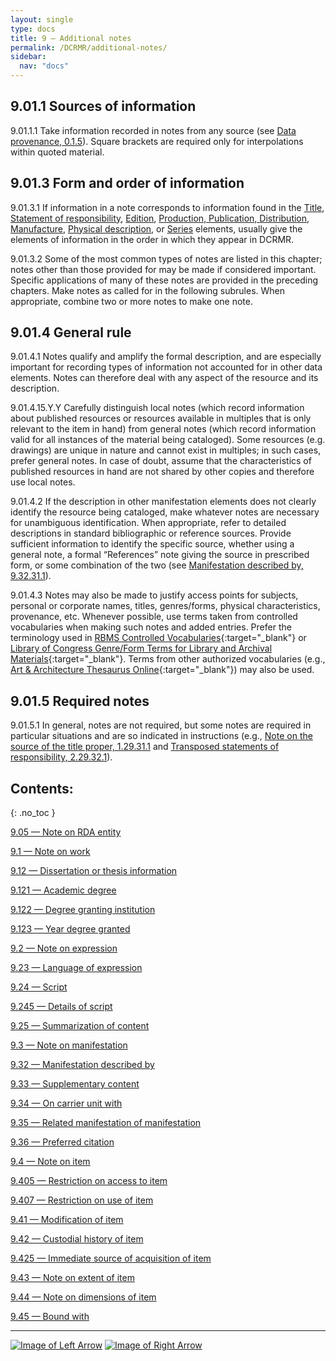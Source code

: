```yaml
---
layout: single
type: docs
title: 9 — Additional notes
permalink: /DCRMR/additional-notes/
sidebar:
  nav: "docs"
---
```


## 9.01.1 Sources of information 

<a name="9.01.1.1">9.01.1.1</a> Take information recorded in notes from any source (see [Data provenance, 0.1.5](/DCRMR/general-rules/Data-provenance/#015-sources-of-information)). Square brackets are required only for interpolations within quoted material.

## 9.01.3 Form and order of information

<a name="9.01.3.1">9.01.3.1</a> If information in a note corresponds to information found in the [Title](/DCRMR/title/), [Statement of responsibility](/DCRMR/sor/), [Edition](/DCRMR/edition/), [Production, Publication, Distribution, Manufacture](/DCRMR/ppdm/), [Physical description](/DCRMR/phys-desc/), or [Series](/DCRMR/series/) elements, usually give the elements of information in the order in which they appear in DCRMR.

<a name="9.01.3.2">9.01.3.2</a> Some of the most common types of notes are listed in this chapter; notes other than those provided for may be made if considered important. Specific applications of many of these notes are provided in the preceding chapters. Make notes as called for in the following subrules. When appropriate, combine two or more notes to make one note.

## 9.01.4 General rule

<a name="9.01.4.1">9.01.4.1</a> Notes qualify and amplify the formal description, and are especially important for recording types of information not accounted for in other data elements. Notes can therefore deal with any aspect of the resource and its description.

<a name="9.01.4.15.Y.Y">9.01.4.15.Y.Y</a> Carefully distinguish local notes (which record information about published resources or resources available in multiples that is only relevant to the item in hand) from general notes (which record information valid for all instances of the material being cataloged). Some resources (e.g. drawings) are unique in nature and cannot exist in multiples; in such cases, prefer general notes. In case of doubt, assume that the characteristics of published resources in hand are not shared by other copies and therefore use local notes.

<a name="9.01.4.2">9.01.4.2</a> If the description in other manifestation elements does not clearly identify the resource being cataloged, make whatever notes are necessary for unambiguous identification. When appropriate, refer to detailed descriptions in standard bibliographic or reference sources. Provide sufficient information to identify the specific source, whether using a general note, a formal “References” note giving the source in prescribed form, or some combination of the two (see [Manifestation described by, 9.32.31.1](/DCRMR/additional-notes/Manifestation-described-by/#9.32.31.1)).

<a name="9.01.4.3">9.01.4.3</a> Notes may also be made to justify access points for subjects, personal or corporate names, titles, genres/forms, physical characteristics, provenance, etc. Whenever possible, use terms taken from controlled vocabularies when making such notes and added entries. Prefer the terminology used in [RBMS Controlled Vocabularies](http://rbms.info/vocabularies/index.shtml){:target="_blank"} or [Library of Congress Genre/Form Terms for Library and Archival Materials](https://id.loc.gov/authorities/genreForms.html){:target="_blank"}. Terms from other authorized vocabularies (e.g., [Art & Architecture Thesaurus Online](https://www.getty.edu/research/tools/vocabularies/aat){:target="_blank"}) may also be used.

## 9.01.5 Required notes

<a name="9.01.5.1">9.01.5.1</a> In general, notes are not required, but some notes are required in particular situations and are so indicated in instructions (e.g., [Note on the source of the title proper, 1.29.31.1](/DCRMR/title/Note-on-title/#1.29.31.1) and [Transposed statements of responsibility, 2.29.32.1](/DCRMR/sor/Note-on-statement-of-responsibility/#2.29.32.1)).

## Contents:
{: .no_toc }

[9.05 — Note on RDA entity](/DCRMR/additional-notes/Note-on-RDA-entity/)

[9.1 — Note on work](/DCRMR/additional-notes/Note-on-work/)

[9.12 — Dissertation or thesis information](/DCRMR/additional-notes/Dissertation-or-thesis-information/)

[9.121 — Academic degree](/DCRMR/additional-notes/Academic-degree/)

[9.122 — Degree granting institution](/DCRMR/additional-notes/Degree-granting-institution/)

[9.123 — Year degree granted](/DCRMR/additional-notes/Year-degree-granted/)

[9.2 — Note on expression](/DCRMR/additional-notes/Note-on-expression/)

[9.23 — Language of expression](/DCRMR/additional-notes/Language-of-expression/)

[9.24 — Script](/DCRMR/additional-notes/Script/)

[9.245 — Details of script](/DCRMR/additional-notes/Details-of-script/)

[9.25 — Summarization of content](/DCRMR/additional-notes/Summarization-of-content/)

[9.3 — Note on manifestation](/DCRMR/additional-notes/Note-on-manifestation/)

[9.32 — Manifestation described by](/DCRMR/additional-notes/Manifestation-described-by/)

[9.33 — Supplementary content](/DCRMR/additional-notes/Supplementary-content/)

[9.34 — On carrier unit with](/DCRMR/additional-notes/On-carrier-unit-with/)

[9.35 — Related manifestation of manifestation](/DCRMR/additional-notes/Related-manifestation-of-manifestation/)

[9.36 — Preferred citation](/DCRMR/additional-notes/Preferred-citation/)

[9.4 — Note on item](/DCRMR/additional-notes/Note-on-item/)

[9.405 — Restriction on access to item](/DCRMR/additional-notes/Restriction-on-access-to-item/)

[9.407 — Restriction on use of item](/DCRMR/additional-notes/Restriction-on-use-of-item/)

[9.41 — Modification of item](/DCRMR/additional-notes/Modification-of-item/)

[9.42 — Custodial history of item](/DCRMR/additional-notes/Custodial-history-of-item/)

[9.425 — Immediate source of acquisition of item](/DCRMR/additional-notes/Immediate-source-of-acquisition-of-item/)

[9.43 — Note on extent of item](/DCRMR/additional-notes/Note-on-extent-of-item/)

[9.44 — Note on dimensions of item](/DCRMR/additional-notes/Note-on-dimensions-of-item/)

[9.45 — Bound with](/DCRMR/additional-notes/Bound-with/)

---

[![Image of Left Arrow](https://rbms-bsc.github.io/DCRMR/assets/pictures/navigation/Arrow_Left.png "8.29 — Note on series statement")](/DCRMR/series/Note-on-series-statement/) [![Image of Right Arrow](https://rbms-bsc.github.io/DCRMR/assets/pictures/navigation/Arrow_Right.png "9.05 — Note on RDA entity")](/DCRMR/additional-notes/Note-on-RDA-entity/)
